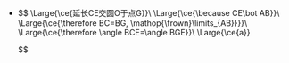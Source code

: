 -
  $$
  \Large{\ce{延长CE交圆O于点G}}\\
  \Large{\ce{\because CE\bot AB}}\\
  \Large{\ce{\therefore BC=BG, \mathop{\frown}\limits_{AB}}}}\\
  \Large{\ce{\therefore \angle BCE=\angle BGE}}\\
  \Large{\ce{a}}
  
  
  
  
  $$